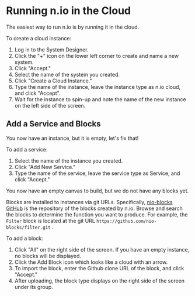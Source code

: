 # Running n.io in the Cloud

The easiest way to run n.io is by running it in the cloud.

To create a cloud instance:

1. Log in to the System Designer.
2. Click the "+" icon on the lower left corner to create and name a new system.
3. Click "Accept."
4. Select the name of the system you created.
5. Click "Create a Cloud Instance."
6. Type the name of the instance, leave the instance type as n.io cloud, and click "Accept".
7. Wait for the instance to spin-up and note the name of the new instance on the left side of the screen.

## Add a Service and Blocks

You now have an instance, but it is empty, let's fix that!

To add a service:

1. Select the name of the instance you created.
2. Click "Add New Service."
3. Type the name of the service, leave the service type as Service, and click "Accept."

You now have an empty canvas to build, but we do not have any blocks yet.

Blocks are installed to instances via git URLs. Specifically, [nio-blocks GitHub](https://github.com/nio-blocks) is the repository of the blocks created by n.io.  Browse and search the blocks to determine the function you want to produce. For example, the `Filter` block is located at the git URL `https://github.com/nio-blocks/filter.git` .

To add a block:

1. Click "All" on the right side of the screen. If you have an empty instance, no blocks will be displayed.
2. Click the Add Block icon which looks like a cloud with an arrow.
3. To import the block, enter the Github clone URL of the block, and click "Accept."
4. After uploading, the block type displays on the right side of the screen under its group.



